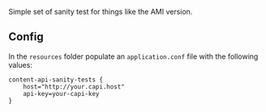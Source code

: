 Simple set of sanity test for things like the AMI version.

## Config
In the `resources` folder populate an `application.conf` file with the following values:

```
content-api-sanity-tests {
    host="http://your.capi.host"
    api-key=your-capi-key
}
```